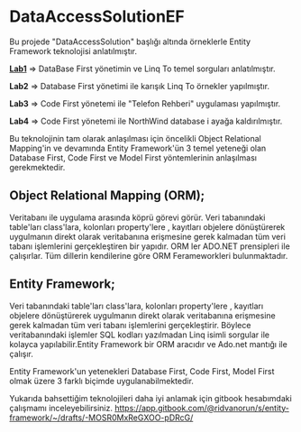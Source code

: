 # DataAccessSolutionEF
Bu projede "DataAccessSolution" başlığı altında örneklerle Entity Framework teknolojisi anlatılmıştır. 

 [**Lab1**](https://github.com/RidvanOrun/DataAccessSolut-onEF/tree/master/Lab1_DbFirstExamplesLinqTo) => DataBase First yönetimin ve Linq To temel sorguları anlatılmıştır.

**Lab2** => Database First yönetimi ile karışık Linq To örnekler yapılmıştır. 

**Lab3** => Code First yönetemi ile "Telefon Rehberi" uygulaması yapılmıştır.

**Lab4** => Code First yönetemi ile NorthWind database i ayağa kaldırılmıştır.

Bu teknolojinin tam olarak anlaşılması için öncelikli Object Relational Mapping'in  ve devamında Entity Framework'ün 3 temel yeteneği olan Database First, Code First ve Model First yöntemlerinin anlaşılması gerekmektedir.

## Object Relational Mapping (ORM);

  Veritabanı ile uygulama arasında köprü görevi görür. Veri tabanındaki table'ları class'lara, kolonları property'lere , kayıtları objelere dönüştürerek uygulmanın direkt olarak veritabanına erişmesine gerek kalmadan tüm veri tabanı işlemlerini gerçekleştiren bir yapıdır. ORM ler ADO.NET prensipleri ile çalışırlar.
Tüm dillerin kendilerine göre ORM Ferameworkleri bulunmaktadır.

## Entity Framework;

  Veri tabanındaki table'ları class'lara, kolonları property'lere , kayıtları objelere dönüştürerek uygulmanın direkt olarak veritabanına erişmesine gerek kalmadan tüm veri tabanı işlemlerini gerçekleştirir. Böylece veritabanındaki işlemler SQL kodları yazılmadan Linq isimli sorgular ile kolayca yapılabilir.Entity Framework bir ORM aracıdır ve  Ado.net mantığı ile çalışır. 

Entity Framework'un yetenekleri Database First, Code First, Model First olmak üzere 3 farklı biçimde uygulanabilmektedir.

  Yukarıda bahsettiğim teknolojileri daha iyi anlamak için gitbook hesabımdaki çalışmamı inceleyebilirsiniz. https://app.gitbook.com/@ridvanorun/s/entity-framework/~/drafts/-MOSR0MxReGXOO-pDRcG/

